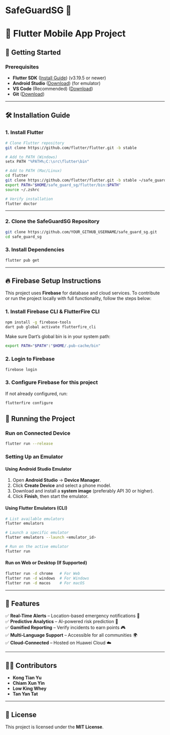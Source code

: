 # SafeGuardSG 🚨

# 📲 Flutter Mobile App Project

## 🌟 Getting Started

### Prerequisites
- **Flutter SDK** ([Install Guide](https://flutter.dev/docs/get-started/install)) (v3.19.5 or newer)
- **Android Studio** ([Download](https://developer.android.com/studio)) (for emulator)
- **VS Code** (Recommended) ([Download](https://code.visualstudio.com/))
- **Git** ([Download](https://git-scm.com/))

---

## 🛠 Installation Guide

### 1. Install Flutter
```bash
# Clone Flutter repository
git clone https://github.com/flutter/flutter.git -b stable

# Add to PATH (Windows)
setx PATH "%PATH%;C:\src\flutter\bin"

# Add to PATH (Mac/Linux)
cd flutter
git clone https://github.com/flutter/flutter.git -b stable ~/safe_guard_sg/flutter
export PATH="$HOME/safe_guard_sg/flutter/bin:$PATH" 
source ~/.zshrc

# Verify installation
flutter doctor
```

---

### 2. Clone the SafeGuardSG Repository
```bash
git clone https://github.com/YOUR_GITHUB_USERNAME/safe_guard_sg.git
cd safe_guard_sg
```

### 3. Install Dependencies
```bash
flutter pub get
```

---

## 🔥 Firebase Setup Instructions

This project uses **Firebase** for database and cloud services. To contribute or run the project locally with full functionality, follow the steps below:

### 1. Install Firebase CLI & FlutterFire CLI
```bash
npm install -g firebase-tools
dart pub global activate flutterfire_cli
```

Make sure Dart’s global bin is in your system path:
```bash
export PATH="$PATH":"$HOME/.pub-cache/bin"
```

### 2. Login to Firebase
```bash
firebase login
```

### 3. Configure Firebase for this project
If not already configured, run:
```bash
flutterfire configure
```


## 🌟 Running the Project


### Run on Connected Device
```bash
flutter run --release
```

### Setting Up an Emulator
#### Using Android Studio Emulator
1. Open **Android Studio** → **Device Manager**.
2. Click **Create Device** and select a phone model.
3. Download and install a **system image** (preferably API 30 or higher).
4. Click **Finish**, then start the emulator.

#### Using Flutter Emulators (CLI)
```bash
# List available emulators
flutter emulators

# Launch a specific emulator
flutter emulators --launch <emulator_id>

# Run on the active emulator
flutter run
```

#### Run on Web or Desktop (If Supported)
```bash
flutter run -d chrome   # For Web
flutter run -d windows  # For Windows
flutter run -d macos    # For macOS
```



---

## 🚀 Features
✅ **Real-Time Alerts** – Location-based emergency notifications 📢  
✅ **Predictive Analytics** – AI-powered risk prediction 🧠  
✅ **Gamified Reporting** – Verify incidents to earn points 🎮  
✅ **Multi-Language Support** – Accessible for all communities 🌍  
✅ **Cloud-Connected** – Hosted on Huawei Cloud ☁️  

---

## 👨‍💻 Contributors
- **Kong Tian Yu**  
- **Chiam Xun Yin**  
- **Low King Whey**  
- **Tan Yan Tat**  

---

## 📜 License
This project is licensed under the **MIT License**.
